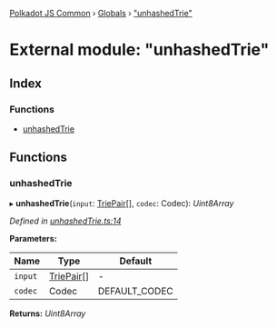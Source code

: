 [Polkadot JS Common](../README.md) › [Globals](../globals.md) › ["unhashedTrie"](_unhashedtrie_.md)

# External module: "unhashedTrie"

## Index

### Functions

* [unhashedTrie](_unhashedtrie_.md#unhashedtrie)

## Functions

###  unhashedTrie

▸ **unhashedTrie**(`input`: [TriePair](../interfaces/_types_.triepair.md)[], `codec`: Codec): *Uint8Array*

*Defined in [unhashedTrie.ts:14](https://github.com/polkadot-js/common/blob/cfdf629b/packages/trie-hash/src/unhashedTrie.ts#L14)*

**Parameters:**

Name | Type | Default |
------ | ------ | ------ |
`input` | [TriePair](../interfaces/_types_.triepair.md)[] | - |
`codec` | Codec |  DEFAULT_CODEC |

**Returns:** *Uint8Array*
